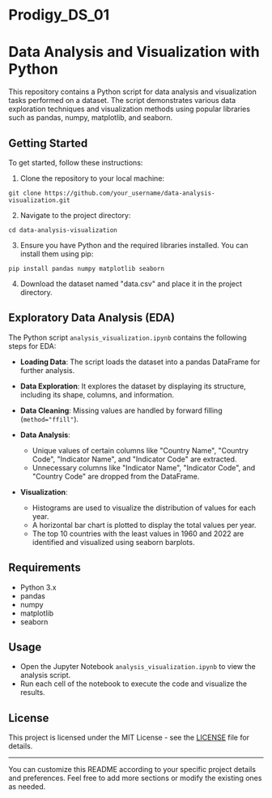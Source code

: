 # Prodigy_DS_01

# Data Analysis and Visualization with Python

This repository contains a Python script for data analysis and visualization tasks performed on a dataset. The script demonstrates various data exploration techniques and visualization methods using popular libraries such as pandas, numpy, matplotlib, and seaborn.

## Getting Started

To get started, follow these instructions:

1. Clone the repository to your local machine:

```
git clone https://github.com/your_username/data-analysis-visualization.git
```

2. Navigate to the project directory:

```
cd data-analysis-visualization
```

3. Ensure you have Python and the required libraries installed. You can install them using pip:

```
pip install pandas numpy matplotlib seaborn
```

4. Download the dataset named "data.csv" and place it in the project directory.

## Exploratory Data Analysis (EDA)

The Python script `analysis_visualization.ipynb` contains the following steps for EDA:

- **Loading Data**: The script loads the dataset into a pandas DataFrame for further analysis.
  
- **Data Exploration**: It explores the dataset by displaying its structure, including its shape, columns, and information.

- **Data Cleaning**: Missing values are handled by forward filling (`method="ffill"`).

- **Data Analysis**:
  - Unique values of certain columns like "Country Name", "Country Code", "Indicator Name", and "Indicator Code" are extracted.
  - Unnecessary columns like "Indicator Name", "Indicator Code", and "Country Code" are dropped from the DataFrame.

- **Visualization**:
  - Histograms are used to visualize the distribution of values for each year.
  - A horizontal bar chart is plotted to display the total values per year.
  - The top 10 countries with the least values in 1960 and 2022 are identified and visualized using seaborn barplots.

## Requirements

- Python 3.x
- pandas
- numpy
- matplotlib
- seaborn

## Usage

- Open the Jupyter Notebook `analysis_visualization.ipynb` to view the analysis script.
- Run each cell of the notebook to execute the code and visualize the results.

## License

This project is licensed under the MIT License - see the [LICENSE](LICENSE) file for details.

---

You can customize this README according to your specific project details and preferences. Feel free to add more sections or modify the existing ones as needed.

